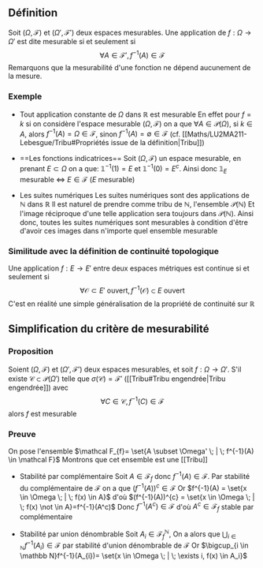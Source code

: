 ## Définition
Soit $(\Omega, \mathcal F)$ et $(\Omega', \mathcal F')$ deux espaces mesurables. Une application de $f: \Omega \to \Omega'$ est dite mesurable si et seulement si
$$\forall A \in \mathcal F', f^{-1}(A) \in \mathcal F$$
Remarquons que la mesurabilité d'une fonction ne dépend aucunement de la mesure.
### Exemple
- Tout application constante de $\Omega$ dans $\mathbb R$ est mesurable
	En effet pour $f = k$ si on considère l'espace mesurable $(\Omega, \mathcal F)$ on a que
	$\forall A \in \mathcal P(\Omega)$, si $k \in A$, alors $f^{-1}(A) = \Omega \in \mathcal F$, sinon $f^{-1}(A) = \emptyset \in \mathcal F$ (cf. [[Maths/LU2MA211-Lebesgue/Tribu#Propriétés issue de la définition|Tribu]])

- ==Les fonctions indicatrices==
	Soit $(\Omega, \mathcal F)$ un espace mesurable, en prenant $E \subset \Omega$ on a que:
	$\mathbb 1^{-1}(1) = E$ et $\mathbb 1^{-1}(0) = E^c$. 
	Ainsi donc $\mathbb 1_{E}$ mesurable $\Leftrightarrow$ $E \in \mathcal F$ ($E$ mesurable)

- Les suites numériques
	 Les suites numériques sont des applications de $\mathbb{N}$ dans $\mathbb R$
	 Il est naturel de prendre comme tribu de $\mathbb N$, l'ensemble $\mathcal P(\mathbb N)$
	 Et l'image réciproque d'une telle application sera toujours dans $\mathcal P(\mathbb N)$.
	 Ainsi donc, toutes les suites numériques sont mesurables à condition d'être d'avoir ces images dans n'importe quel ensemble mesurable


### Similitude avec la définition de continuité topologique
Une application $f: E \to E'$ entre deux espaces métriques est continue si et seulement si
$$\forall \mathcal O \subset E' \text{ ouvert}, f^{-1}(\mathcal O) \subset E \text{ ouvert}$$
C'est en réalité une simple généralisation de la propriété de continuité sur $\mathbb R$ 

## Simplification du critère de mesurabilité
### Proposition
Soient $(\Omega, \mathcal F)$ et $(\Omega', \mathcal F')$ deux espaces mesurables, et soit $f: \Omega \to \Omega'$.
S'il existe $\mathcal C \subset \mathcal P(\Omega')$ telle que $\sigma(\mathcal C) = \mathcal F'$ ([[Tribu#Tribu engendrée|Tribu engendrée]]) avec
$$\forall C \in \mathcal C, f^{-1}(C) \in \mathcal F$$ alors $f$ est mesurable

### Preuve
On pose l'ensemble $\mathcal F_{f}= \set{A \subset \Omega' \; | \; f^{-1}(A) \in \mathcal F}$
Montrons que cet ensemble est une [[Tribu]] 

- Stabilité par complémentaire
	Soit $A \in \mathcal F_f$ donc $f^{-1}(A) \in \mathcal F$. Par stabilité du complémentaire de $\mathcal F$ on a que $(f^{-1}(A))^c \in \mathcal F$
	Or $f^{-1}(A) = \set{x \in \Omega \; | \; f(x) \in A}$ d'où $(f^{-1}(A))^{c} = \set{x \in \Omega \; | \; f(x) \not \in A}=f^{-1}(A^c)$ 
	Donc $f^{-1}(A^{c}) \in \mathcal F$ d'où $A^{c}\in \mathcal F_f$ stable par complémentaire

- Stabilité par union dénombrable
	Soit $A_{i}\in \mathcal F_f^{\mathbb N}$, On a alors que $\bigcup_{i \in \mathbb N}f^{-1}(A_{i})\in \mathcal F$ par stabilité d'union dénombrable de $\mathcal F$ 
	Or $\bigcup_{i \in \mathbb N}f^{-1}(A_{i})= \set{x \in \Omega \; | \; \exists i, f(x) \in A_i}$ 